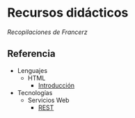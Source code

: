 Recursos didácticos
=======================================

*Recopilaciones de Francerz*

Referencia
---------------------------------------

* Lenguajes
  * HTML
    * [Introducción](./Lenguajes/HTML/Introducción.md)
* Tecnologías
  * Servicios Web
    * [REST](./Tecnologias/ServiciosWeb/REST.md)